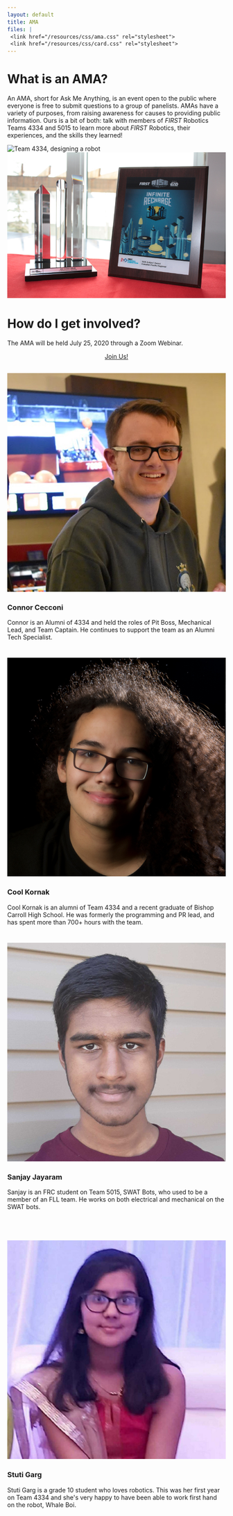 ```yaml
---
layout: default
title: AMA
files: |
 <link href="/resources/css/ama.css" rel="stylesheet">
 <link href="/resources/css/card.css" rel="stylesheet">
---
```


<div class="container">
    <a href = "https://us02web.zoom.us/webinar/register/WN_AGR9PS4gQ0efI_SPL-opYg">
        <div class="row" id="amahome">
        </div>
    </a>
    <div class="row">
        <div class="col-md-4">
            <h1>What is an AMA?</h1>
            <p>An AMA, short for Ask Me Anything, is an event open to the public where everyone is free to submit questions to a group of panelists.
            AMAs have a variety of purposes, from raising awareness for causes to providing public information. Ours is a bit of both: talk with members of <i>FIRST</i> Robotics Teams 4334 and 5015 to learn more about <i>FIRST</i> Robotics, their experiences, and the skills they learned!</p>
        </div>
        <div class="col-md-4">
            <img class="img-fluid" alt="Team 4334, designing a robot" src="/resources/img/buildseason2020.png">
            <img class="img-fluid" alt="Team 4334 and Team 5015 Members" src="/resources/img/bcvi2020award.jpg">
        </div>
        <div class="col-md-4">
            <h1>How do I get involved?</h1>
            <p>The AMA will be held July 25, 2020 through a Zoom Webinar.</p>
            <div style="text-align: center">
                <a class="amaButton" href="https://us02web.zoom.us/webinar/register/WN_AGR9PS4gQ0efI_SPL-opYg">Join Us!</a>
            </div>
        </div>
    </div>
    <div class="row" style="padding-top: 30px">
        <div class="col-md-4">
            <div class="card md-4 box-shadow">
                    <img class="img-fluid" alt="Image Not Found!" src="/resources/img/mentors/connor-cecconi.jpg">
					    <div class="card-body">
						    <h3 class="card-text">Connor Cecconi</h3>
						    <p class="card-text">Connor is an Alumni of 4334 and held the roles of Pit Boss, Mechanical Lead, and Team Captain. He continues to support the team as an Alumni Tech Specialist.</p>
                            <h1></h1>
					    </div>
            </div>
        </div>
        <div class="col-md-4">
            <div class="card md-4 box-shadow">
                    <img class="img-fluid" alt="Image Not Found!" src="/resources/img/mentors/cool-kornak.jpg">
					    <div class="card-body">
						    <h3 class="card-text">Cool Kornak</h3>
						    <p class="card-text">Cool Kornak is an alumni of Team 4334 and a recent graduate of Bishop Carroll High School. He was formerly the programming and PR lead, and has spent more than 700+ hours with the team.</p>
                            <h1></h1>
					    </div>
            </div>
        </div>
        <div class="col-md-4">
            <div class="card md-4 box-shadow">
                    <img class="img-fluid" alt="Image Not Found!" src="/resources/img/mentors/sanjay-jayaram.jpg">
					    <div class="card-body">
						    <h3 class="card-text">Sanjay Jayaram</h3>
						    <p class="card-text">Sanjay is an FRC student on Team 5015, SWAT Bots, who used to be a member of an FLL team. He works on both electrical and mechanical on the SWAT bots.</p>
                            <h1></h1>
					    </div>
            </div>
        </div>
    </div>
    <div class="row" style="padding-top: 30px">
        <div class = "col-md-4">
        </div>
        <div class="col-md-4">
            <div class="card md-4 box-shadow">
                    <img class="img-fluid" alt="Image Not Found!" src="/resources/img/mentors/stuti-garg.jpg">
					    <div class="card-body">
						    <h3 class="card-text">Stuti Garg</h3>
						    <p class="card-text">Stuti Garg is a grade 10 student who loves robotics. This was her first year on Team 4334 and she's very happy to have been able to work first hand on the robot, Whale Boi.</p>
                            <h1></h1>
					    </div>
            </div>
        </div>
        <div class = "col-md-4">
        </div>
    </div>
</div>